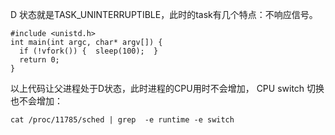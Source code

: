 D 状态就是TASK_UNINTERRUPTIBLE，此时的task有几个特点：不响应信号。

```
#include <unistd.h>
int main(int argc, char* argv[]) {
  if (!vfork()) {  sleep(100);  }
  return 0;
}
```

以上代码让父进程处于D状态，此时进程的CPU用时不会增加， CPU switch 切换也不会增加：

```
cat /proc/11785/sched | grep  -e runtime -e switch
```
